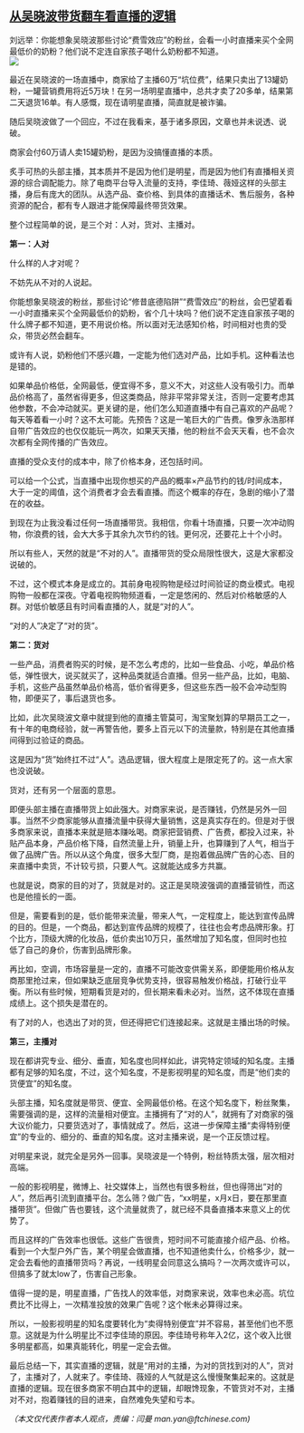 <!--1594583528000-->
[从吴晓波带货翻车看直播的逻辑](https://cn.ft.com/story/001088501?full=y)
------

<div></div><div class="story-lead">刘远举：你能想象吴晓波那些讨论“费雪效应”的粉丝，会看一小时直播来买个全网最低价的奶粉？他们说不定连自家孩子喝什么奶粉都不知道。</div><div class=" story-image image"><img src="https://thumbor.ftacademy.cn/unsafe/1340x754/https://thumbor.ftacademy.cn/unsafe/picture/2/000088522_piclink.jpg"></div><div class="story-body"><div id="story-body-container"><p>最近在吴晓波的一场直播中，商家给了主播60万“坑位费”，结果只卖出了13罐奶粉，一罐营销费用将近5万块！在另一场明星直播中，总共才卖了20多单，结果第二天退货16单。有人感慨，现在请明星直播，简直就是被诈骗。</p><p>随后吴晓波做了一个回应，不过在我看来，基于诸多原因，文章也并未说透、说破。</p><p>商家会付60万请人卖15罐奶粉，是因为没搞懂直播的本质。</p><p>炙手可热的头部主播，其本质并不是因为他们是明星，而是因为他们有直播相关资源的综合调配能力。除了电商平台导入流量的支持，李佳琦、薇娅这样的头部主播，身后有庞大的团队。从选产品、查价格、到具体的直播话术、售后服务，各种资源的配合，都有专人跟进才能保障最终带货效果。</p><div  data-o-ads-name="mpu-middle1" class="o-ads in-article-advert" data-o-ads-formats-default="false"  data-o-ads-formats-small="FtcMobileMpu"  data-o-ads-formats-medium="FtcMpu" data-o-ads-formats-large="FtcMpu" data-o-ads-formats-extra="FtcMpu" data-o-ads-targeting="cnpos=middle1;" data-cy='[{"devices":["PC","iPhoneWeb","AndroidWeb","iPhoneApp","AndroidApp"],"pattern":"MPU","position":"Middle1","container":"mpuInStory"}]'></div><p>整个过程简单的说，是三个对：人对，货对、主播对。</p><p><b>第一：人对</b></p><p>什么样的人才对呢？</p><p>不妨先从不对的人说起。</p><p>你能想象吴晓波的粉丝，那些讨论“修昔底德陷阱”“费雪效应”的粉丝，会巴望着看一小时直播来买个全网最低价的奶粉，省个几十块吗？他们说不定连自家孩子喝的什么牌子都不知道，更不用说价格。所以面对无法感知价格，时间相对也贵的受众，带货必然会翻车。</p><p>或许有人说，奶粉他们不感兴趣，一定能为他们选对产品，比如手机。这种看法也是错的。</p><div data-o-ads-name="mpu-middle2" class="o-ads in-article-advert" data-o-ads-formats-default="false"  data-o-ads-formats-small="FtcMobileMpu"  data-o-ads-formats-medium="false" data-o-ads-formats-large="false" data-o-ads-formats-extra="false" data-o-ads-targeting="cnpos=middle2;" data-cy='[{"devices":["iPhoneWeb","AndroidWeb","iPhoneApp","AndroidApp"],"pattern":"MPU","position":"Middle2","container":"mpuInStory"}]'></div><p>如果单品价格低，全网最低，便宜得不多，意义不大，对这些人没有吸引力。而单品价格高了，虽然省得更多，但这类商品，除非平常非常关注，否则一定要考虑其他参数，不会冲动就买。更关键的是，他们怎么知道直播中有自己喜欢的产品呢？每天等着看一小时？这不太可能。先预告？这是一笔巨大的广告费。像罗永浩那样自带广告效应的也仅仅能玩一两次，如果天天播，他的粉丝不会天天看，也不会次次都有全网传播的广告效应。</p><p>直播的受众支付的成本中，除了价格本身，还包括时间。</p><p>可以给一个公式，当直播中出现你想买的产品的概率×产品节约的钱/时间成本，大于一定的阈值，这个消费者才会去看直播。而这个概率的存在，急剧的缩小了潜在的收益。</p><p>到现在为止我没看过任何一场直播带货。我相信，你看十场直播，只要一次冲动购物，你浪费的钱，会大大多于其余九次节约的钱。更何况，还要花上十个小时。</p><p>所以有些人，天然的就是“不对的人”。直播带货的受众局限性很大，这是大家都没说破的。</p><div data-o-ads-name="mpu-middle3" class="o-ads in-article-advert" data-o-ads-formats-default="false"  data-o-ads-formats-small="FtcMobileMpu"  data-o-ads-formats-medium="false" data-o-ads-formats-large="false" data-o-ads-formats-extra="false" data-o-ads-targeting="cnpos=middle3;" data-cy='[{"devices":["iPhoneWeb","AndroidWeb","iPhoneApp","AndroidApp"],"pattern":"MPU","position":"Middle3","container":"mpuInStory"}]'></div><p>不过，这个模式本身是成立的。其前身电视购物是经过时间验证的商业模式。电视购物一般都在深夜。守着电视购物频道看，一定是悠闲的、然后对价格敏感的人群。对低价敏感且有时间看直播的人，就是“对的人”。</p><p>“对的人”决定了“对的货”。</p><p><b>第二：货对</b></p><p>一些产品，消费者购买的时候，是不怎么考虑的，比如一些食品、小吃，单品价格低，弹性很大，说买就买了，这种品类就适合直播。但另一些产品，比如，电脑、手机，这些产品虽然单品价格高，低价省得更多，但这些东西一般不会冲动型购物，即便买了，事后退货也多。</p><p>比如，此次吴晓波文章中就提到他的直播主管莫可，淘宝聚划算的早期员工之一，有十年的电商经验，就一再警告他，要多上百元以下的流量款，特别是在其他直播间得到过验证的商品。</p><div data-o-ads-name="mpu-middle4" class="o-ads in-article-advert" data-o-ads-formats-default="false"  data-o-ads-formats-small="FtcMobileMpu"  data-o-ads-formats-medium="false" data-o-ads-formats-large="false" data-o-ads-formats-extra="false" data-o-ads-targeting="cnpos=middle4;" data-cy='[{"devices":["iPhoneWeb","AndroidWeb","iPhoneApp","AndroidApp"],"pattern":"MPU","position":"Middle4","container":"mpuInStory"}]'></div><p>这是因为“货”始终扛不过“人”。选品逻辑，很大程度上是限定死了的。这一点大家也没说破。</p><p>货对，还有另一个层面的意思。</p><p>即便头部主播在直播带货上如此强大。对商家来说，是否赚钱，仍然是另外一回事。当然不少商家能够从直播流量中获得大量销售，这是真实存在的。但是对于很多商家来说，直播本来就是赔本赚吆喝。商家把营销费、广告费，都投入过来，补贴产品本身，产品价格下降，自然流量上升，销量上升，也算赚到了人气，相当于做了品牌广告。所以从这个角度，很多大型厂商，是抱着做品牌广告的心态、目的来直播中卖货，不计较亏损，只要人气。这就能达成多方共赢。</p><p>也就是说，商家的目的对了，货就是对的。这正是吴晓波强调的直播营销性，而这也是他擅长的一面。</p><p>但是，需要看到的是，低价能带来流量，带来人气，一定程度上，能达到宣传品牌的目的。但是，一个商品，都达到宣传品牌的规模了，往往也会考虑品牌形象。打个比方，顶级大牌的化妆品，低价卖出10万只，虽然增加了知名度，但同时也拉低了自己的身价，伤害到品牌形象。</p><div data-o-ads-name="mpu-middle5" class="o-ads in-article-advert" data-o-ads-formats-default="false"  data-o-ads-formats-small="FtcMobileMpu"  data-o-ads-formats-medium="false" data-o-ads-formats-large="false" data-o-ads-formats-extra="false" data-o-ads-targeting="cnpos=middle5;" data-cy='[{"devices":["iPhoneWeb","AndroidWeb","iPhoneApp","AndroidApp"],"pattern":"MPU","position":"Middle4","container":"mpuInStory"}]'></div><p>再比如，空调，市场容量是一定的，直播不可能改变供需关系，即便能用价格从友商那里抢过来，但如果缺乏底层竞争优势支持，很容易触发价格战，打破行业平衡。所以有些时候，短期看货是对的，但长期来看未必对。当然，这不体现在直播成绩上。这个损失是潜在的。</p><p>有了对的人，也选出了对的货，但还得把它们连接起来。这就是主播出场的时候。</p><p><b>第三，主播对</b></p><p>现在都讲究专业、细分、垂直，知名度也同样如此，讲究特定领域的知名度。主播都有足够的知名度，不过，这个知名度，不是影视明星的知名度，而是“他们卖的货便宜”的知名度。</p><p>头部主播，知名度就是带货、便宜、全网最低价格。在这个知名度下，粉丝聚集，需要强调的是，这样的流量相对便宜。主播拥有了“对的人”，就拥有了对商家的强大议价能力，只要货选对了，事情就成了。然后，这进一步保障主播“卖得特别便宜”的专业的、细分的、垂直的知名度。这对主播来说，是一个正反馈过程。</p><div data-o-ads-name="mpu-middle6" class="o-ads in-article-advert" data-o-ads-formats-default="false"  data-o-ads-formats-small="FtcMobileMpu"  data-o-ads-formats-medium="false" data-o-ads-formats-large="false" data-o-ads-formats-extra="false" data-o-ads-targeting="cnpos=middle6;" data-cy='[{"devices":["iPhoneWeb","AndroidWeb","iPhoneApp","AndroidApp"],"pattern":"MPU","position":"Middle4","container":"mpuInStory"}]'></div><p>对明星来说，就完全是另外一回事。吴晓波是一个特例，粉丝特质太强，层次相对高端。</p><p>一般的影视明星，微博上、社交媒体上，当然也有很多粉丝，但也得筛出“对的人”，然后再引流到直播平台。怎么筛？做广告，“xx明星，x月x日，要在那里直播带货”。但做广告也要钱，这个流量就贵了，就已经不具备直播本来意义上的优势了。</p><p>而且这样的广告效率也很低。这些广告很贵，短时间不可能直接介绍产品、价格。看到一个大型户外广告，某个明星会做直播，也不知道他卖什么，价格多少，就一定会去看他的直播带货吗？再说，一线明星会同意这么搞吗？一次两次或许可以，但搞多了就太low了，伤害自己形象。</p><p>值得一提的是，明星直播，广告找人的效率低，对商家来说，效率也未必高。坑位费比不比得上，一次精准投放的效果广告呢？这个帐未必算得过来。</p><p>所以，一般影视明星的知名度要转化为“卖得特别便宜”并不容易，甚至他们也不愿意。这就是为什么明星比不过李佳琦的原因。李佳琦号称年入2亿，这个收入比很多明星都高，如果真能转化，明星一定会去做。</p><p>最后总结一下，其实直播的逻辑，就是“用对的主播，为对的货找到对的人”，货对了，主播对了，人就来了。李佳琦、薇娅的人气就是这么慢慢聚集起来的。这就是直播的逻辑。现在很多商家不明白其中的逻辑，却眼馋现象，不管货对不对，主播对不对，抱着赚钱的目的进来，自然难免失望和亏本。</p><p><i>（本文仅代表作者本人观点，责编：闫曼 man.yan@ftchinese.com)</i></p></div><div class="clearfloat"></div></div>
